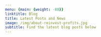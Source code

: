 ```yaml
---
menu: {main: {weight: -80}}
linktitle: Blog
title: Latest Posts and News
image: /img/about-reinvest-profits.jpg
subtitle: Find the latest blog posts below
---
```

